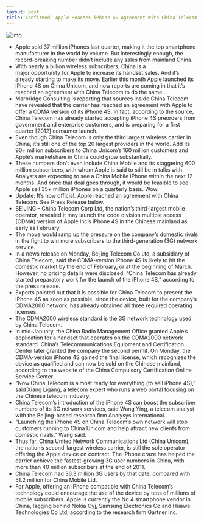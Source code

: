 ```yaml
---
layout: post
title: Confirmed- Apple Reaches iPhone 4S Agreement With China Telecom
---
```

![img](http://media.idownloadblog.com/wp-content/uploads/2012/01/china-telecom.jpg)
* Apple sold 37 million iPhones last quarter, making it the top smartphone manufacturer in the world by volume. But interestingly enough, the record-breaking number didn’t include any sales from mainland China.
* With nearly a billion wireless subscribers, China is a major opportunity for Apple to increase its handset sales. And it’s already starting to make its move. Earlier this month Apple launched its iPhone 4S on China Unicom, and now reports are coming in that it’s reached an agreement with China Telecom to do the same…
* Marbridge Consulting is reporting that sources inside China Telecom have revealed that the carrier has reached an agreement with Apple to offer a CDMA version of its iPhone 4S. In fact, according to the source, China Telecom has already started accepting iPhone 4S preorders from government and enterprise customers, and is preparing for a first quarter [2012] consumer launch.
* Even though China Telecom is only the third largest wireless carrier in China, it’s still one of the top 20 largest providers in the world. Add its 90+ million subscribers to China Unicom’s 160 million customers and Apple’s marketshare in China could grow substantially.
* These numbers don’t even include China Mobile and its staggering 600 million subscribers, with whom Apple is said to still be in talks with. Analysts are expecting to see a China Mobile iPhone within the next 12 months. And once that deal goes through, it would be feasible to see Apple sell 35+ million iPhones on a quarterly basis. Wow.
* Update: It’s now official. Apple reached an agreement with China Telecom. See Press Release below.
* BEIJING – China Telecom Corp Ltd, the nation’s third-largest mobile operator, revealed it may launch the code division multiple access (CDMA) version of Apple Inc’s iPhone 4S in the Chinese mainland as early as February.
* The move would ramp up the pressure on the company’s domestic rivals in the fight to win more subscribers to the third-generation (3G) network service.
* In a news release on Monday, Beijing Telecom Co Ltd, a subsidiary of China Telecom, said the CDMA-version iPhone 4S is likely to hit the domestic market by the end of February, or at the beginning of March. However, no pricing details were disclosed. “China Telecom has already started preparatory work for the launch of the iPhone 4S,” according to the press release.
* Experts pointed out that it is possible for China Telecom to present the iPhone 4S as soon as possible, since the device, built for the company’s CDMA2000 network, has already obtained all three required operating licenses.
* The CDMA2000 wireless standard is the 3G network technology used by China Telecom.
* In mid-January, the China Radio Management Office granted Apple’s application for a handset that operates on the CDMA2000 network standard. China’s Telecommunications Equipment and Certification Center later granted the company the second permit. On Monday, the CDMA-version iPhone 4S gained the final license, which recognizes the device as qualified and can now be sold on the Chinese mainland, according to the website of the China Compulsory Certification Online Service Center.
* “Now China Telecom is almost ready for everything (to sell iPhone 4S),” said Xiang Ligang, a telecom expert who runs a web portal focusing on the Chinese telecom industry.
* China Telecom’s introduction of the iPhone 4S can boost the subscriber numbers of its 3G network services, said Wang Ying, a telecom analyst with the Beijing-based research firm Analysys International.
* “Launching the iPhone 4S on China Telecom’s own network will stop customers running to China Unicom and help attract new clients from domestic rivals,” Wang said.
* Thus far, China United Network Communications Ltd (China Unicom), the nation’s second-largest wireless carrier, is still the sole operator offering the Apple device on contract. The iPhone craze has helped the carrier achieve the fastest-growing 3G user numbers in China, with more than 40 million subscribers at the end of 2011.
* China Telecom had 36.3 million 3G users by that date, compared with 51.2 million for China Mobile Ltd.
* For Apple, offering an iPhone compatible with China Telecom’s technology could encourage the use of the device by tens of millions of mobile subscribers. Apple is currently the No 4 smartphone vendor in China, lagging behind Nokia Oyj, Samsung Electronics Co and Huawei Technologies Co Ltd, according to the research firm Gartner Inc.

